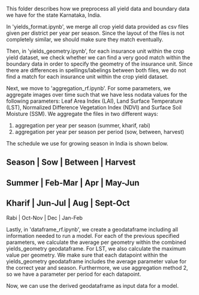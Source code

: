 This folder describes how we preprocess all yield data and boundary data we have for the state Karnataka, India.

In 'yields_format.ipynb', we merge all crop yield data provided as csv files given per district per year per season. Since the layout of the files is not completely similar, we should make sure they match eventually.

Then, in 'yields_geometry.ipynb', for each insurance unit within the crop yield dataset, we check whether we can find a very good match within the boundary data in order to specify the geometry of the insurance unit. Since there are differences in spellings/labelings between both files, we do not find a match for each insurance unit within the crop yield dataset.

Next, we move to 'aggregation_rf.ipynb'. For some parameters, we aggregate images over time such that we have less nodata values for the following parameters: Leaf Area Index (LAI), Land Surface Temperature (LST), Normalized Difference Vegetation Index (NDVI) and Surface Soil Moisture (SSM). We aggregate the files in two different ways:
1. aggregation per year per season (summer, kharif, rabi)
2. aggregation per year per season per period (sow, between, harvest)

The schedule we use for growing season in India is shown below.

Season |   Sow   | Between | Harvest
------------------------------------
Summer | Feb-Mar |   Apr   | May-Jun
------------------------------------
Kharif | Jun-Jul |   Aug   | Sept-Oct
------------------------------------
Rabi   | Oct-Nov |   Dec   | Jan-Feb

Lastly, in 'dataframe_rf.ipynb', we create a geodataframe including all information needed to run a model. For each of the previous specified parameters, we calculate the average per geometry within the combined yields_geometry geodataframe. For LST, we also calculate the maximum value per geometry. We make sure that each datapoint within the yields_geometry geodataframe includes the average parameter value for the correct year and season. Furthermore, we use aggregation method 2, so we have a parameter per period for each datapoint.  

Now, we can use the derived geodataframe as input data for a model.